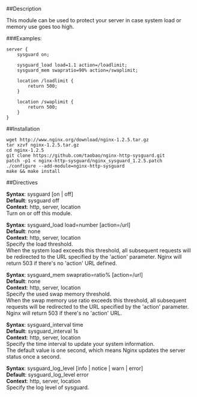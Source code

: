##Description

This module can be used to protect your server in case system load or memory use goes too high.

###Examples:

    server {
        sysguard on;

        sysguard_load load=1.1 action=/loadlimit;
        sysguard_mem swapratio=90% action=/swaplimit;

        location /loadlimit {
            return 500;
        }

        location /swaplimit {
            return 500;
        }
    }

##Installation

    wget http://www.nginx.org/download/nginx-1.2.5.tar.gz
    tar xzvf nginx-1.2.5.tar.gz
    cd nginx-1.2.5
    git clone https://github.com/taobao/nginx-http-sysguard.git
    patch -p1 < nginx-http-sysguard/nginx_sysguard_1.2.5.patch
    ./configure --add-module=nginx-http-sysguard
    make && make install

##Directives

**Syntax**: sysguard [on | off]  
**Default**: sysguard off  
**Context**: http, server, location  
Turn on or off this module.

**Syntax**: sysguard_load load=number [action=/url]  
**Default**: none  
**Context**: http, server, location  
Specify the load threshold.  
When the system load exceeds this threshold, all subsequent requests will be redirected to the URL specified by the 'action' parameter. Nginx will return 503 if there's no 'action' URL defined.

**Syntax**: sysguard_mem swapratio=ratio% [action=/url]  
**Default**: none  
**Context**: http, server, location  
Specify the used swap memory threshold.  
When the swap memory use ratio exceeds this threshold, all subsequent requests will be redirected to the URL specified by the 'action' parameter. Nginx will return 503 if there's no 'action' URL.

**Syntax**: sysguard_interval time  
**Default**: sysguard_interval 1s  
**Context**: http, server, location  
Specify the time interval to update your system information.  
The default value is one second, which means Nginx updates the server status once a second.

**Syntax**: sysguard_log_level [info | notice | warn | error]  
**Default**: sysguard_log_level error  
**Context**: http, server, location  
Specify the log level of sysguard.
